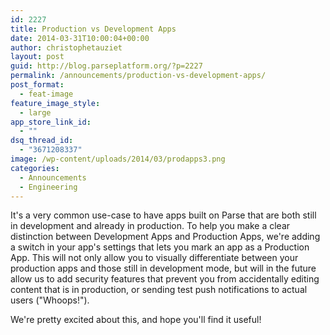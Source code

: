 ```yaml
---
id: 2227
title: Production vs Development Apps
date: 2014-03-31T10:00:04+00:00
author: christophetauziet
layout: post
guid: http://blog.parseplatform.org/?p=2227
permalink: /announcements/production-vs-development-apps/
post_format:
  - feat-image
feature_image_style:
  - large
app_store_link_id:
  - ""
dsq_thread_id:
  - "3671208337"
image: /wp-content/uploads/2014/03/prodapps3.png
categories:
  - Announcements
  - Engineering
---
```

It's a very common use-case to have apps built on Parse that are both still in development and already in production. To help you make a clear distinction between Development Apps and Production Apps, we're adding a switch in your app's settings that lets you mark an app as a Production App. This will not only allow you to visually differentiate between your production apps and those still in development mode, but will in the future allow us to add security features that prevent you from accidentally editing content that is in production, or sending test push notifications to actual users ("Whoops!").

We're pretty excited about this, and hope you'll find it useful!